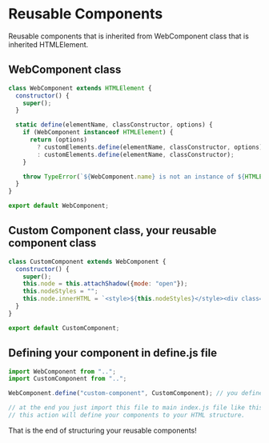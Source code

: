 # Reusable Components

Reusable components that is inherited from WebComponent class that is inherited HTMLElement.

## WebComponent class

```js
class WebComponent extends HTMLElement {
  constructor() {
    super();
  }

  static define(elementName, classConstructor, options) {
    if (WebComponent instanceof HTMLElement) {
      return (options)
        ? customElements.define(elementName, classConstructor, options)
        : customElements.define(elementName, classConstructor);
    }

    throw TypeError(`${WebComponent.name} is not an instance of ${HTMLElement.name}`);
  }
}

export default WebComponent;
```

## Custom Component class, your reusable component class

```js
class CustomComponent extends WebComponent {
  constructor() {
    super();
    this.node = this.attachShadow({mode: "open"});
    this.nodeStyles = "";
    this.node.innerHTML = `<style>${this.nodeStyles}</style><div class="custom-component">Your Custom Reusable Component</div>`;
  }
}

export default CustomComponent;
```

## Defining your component in define.js file

```js
import WebComponent from "..";
import CustomComponent from "..";

WebComponent.define("custom-component", CustomComponent); // you defined component: <custom-component>...</custom-component>

// at the end you just import this file to main index.js file like this: import "define.js"
// this action will define your components to your HTML structure.
```

That is the end of structuring your reusable components!
